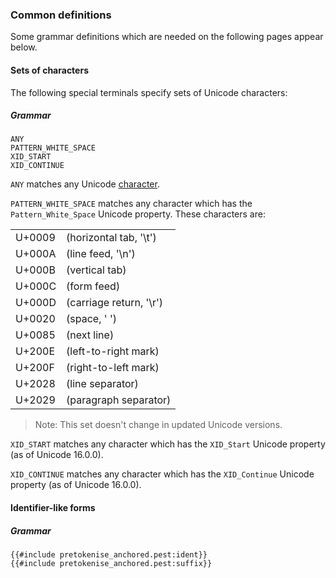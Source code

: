 ### Common definitions

Some grammar definitions which are needed on the following pages appear below.


#### Sets of characters

The following special terminals specify sets of Unicode characters:

##### Grammar
```
ANY
PATTERN_WHITE_SPACE
XID_START
XID_CONTINUE
```

`ANY` matches any Unicode [character].

`PATTERN_WHITE_SPACE` matches any character which has the `Pattern_White_Space` Unicode property.
These characters are:

|        |                         |
|:-------|:------------------------|
| U+0009 | (horizontal tab, '\t')  |
| U+000A | (line feed, '\n')       |
| U+000B | (vertical tab)          |
| U+000C | (form feed)             |
| U+000D | (carriage return, '\r') |
| U+0020 | (space, ' ')            |
| U+0085 | (next line)             |
| U+200E | (left-to-right mark)    |
| U+200F | (right-to-left mark)    |
| U+2028 | (line separator)        |
| U+2029 | (paragraph separator)   |

> Note: This set doesn't change in updated Unicode versions.


`XID_START` matches any character which has the `XID_Start` Unicode property
(as of Unicode 16.0.0).


`XID_CONTINUE` matches any character which has the `XID_Continue` Unicode property
(as of Unicode 16.0.0).


#### Identifier-like forms

##### Grammar
```
{{#include pretokenise_anchored.pest:ident}}
{{#include pretokenise_anchored.pest:suffix}}
```

[character]:definitions.md#character
